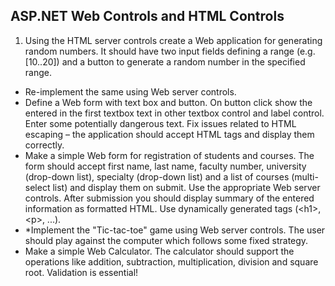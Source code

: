 ## ASP.NET Web Controls and HTML Controls

1. Using the HTML server controls create a Web application for generating random numbers. It should have two input fields defining a range (e.g. [10..20]) and a button to generate a random number in the specified range.
* Re-implement the same using Web server controls.
* Define a Web form with text box and button. On button click show the entered in the first textbox text in other textbox control and label control. Enter some potentially dangerous text. Fix issues related to HTML escaping – the application should accept HTML tags and display them correctly.
* Make a simple Web form for registration of students and courses. The form should accept first name, last name, faculty number, university (drop-down list), specialty (drop-down list) and a list of courses (multi-select list) and display them on submit. Use the appropriate Web server controls. After submission you should display summary of the entered information as formatted HTML. Use dynamically generated tags (&lt;h1&gt;, &lt;p&gt;, ...).
* *Implement the "Tic-tac-toe" game using Web server controls. The user should play against the computer which follows some fixed strategy.
* Make a simple Web Calculator. The calculator should support the operations like addition,  subtraction, multiplication, division and square root. Validation is essential!
